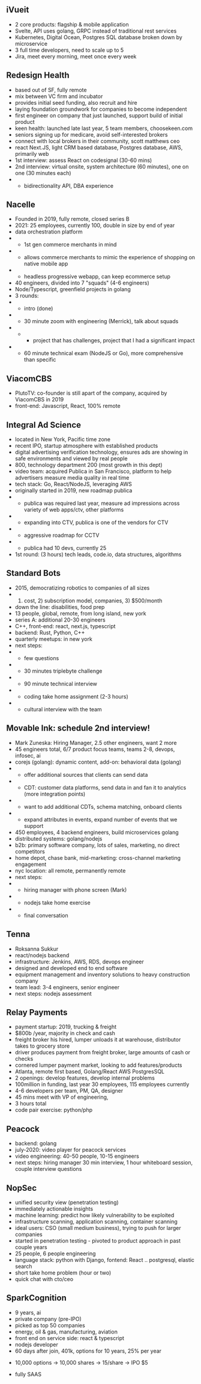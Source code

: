 ## iVueit
- 2 core products: flagship & mobile application
- Svelte, API uses golang, GRPC instead of traditional rest services
- Kubernetes, Digital Ocean, Postgres SQL database broken down by microservice
- 3 full time developers, need to scale up to 5
- Jira, meet every morning, meet once every week

## Redesign Health
- based out of SF, fully remote
- mix between VC firm and incubator
- provides initial seed funding, also recruit and hire
- laying foundation groundwork for companies to become independent
- first engineer on company that just launched, support build of initial product
- keen health: launched late last year, 5 team members, choosekeen.com
- seniors signing up for medicare, avoid self-interested brokers
- connect with local brokers in their community, scott matthews ceo
- react Next.JS, light CRM based database, Postgres database, AWS, primarily web
- 1st interview: assess React on codesignal (30-60 mins)
- 2nd interview: virtual onsite, system architecture (60 minutes), one on one (30 minutes each)
- - bidirectionality API, DBA experience

## Nacelle
- Founded in 2019, fully remote, closed series B
- 2021: 25 employees, currently 100, double in size by end of year
- data orchestration platform
- - 1st gen commerce merchants in mind
- - allows commerce merchants to mimic the experience of shopping on native mobile app
- - headless progressive webapp, can keep ecommerce setup
- 40 engineers, divided into 7 "squads" (4-6 engineers)
- Node/Typescript, greenfield projects in golang
- 3 rounds:
- - intro (done)
- - 30 minute zoom with engineering (Merrick), talk about squads
- -  - project that has challenges, project that I had a significant impact
- - 60 minute technical exam (NodeJS or Go), more comprehensive than specific

## ViacomCBS
- PlutoTV: co-founder is still apart of the company, acquired by ViacomCBS in 2019
- front-end: Javascript, React, 100% remote

## Integral Ad Science
- located in New York, Pacific time zone
- recent IPO, startup atmosphere with established products
- digital advertising verification technology, ensures ads are showing in safe environments and viewed by real people
- 800, technology department 200 (most growth in this dept)
- video team: acquired Publica in San Francisco, platform to help advertisers measure media quality in real time
- tech stack: Go, React/NodeJS, leveraging AWS
- originally started in 2019, new roadmap publica
- - publica was required last year, measure ad impressions across variety of web apps/ctv, other platforms
- - expanding into CTV, publica is one of the vendors for CTV
- - aggressive roadmap for CCTV
- - publica had 10 devs, currently 25
- 1st round: (3 hours) tech leads, code.io, data structures, algorithms

## Standard Bots
- 2015, democratizing robotics to companies of all sizes
- 1) cost, 2) subscription model, companies, 3) \$500/month
- down the line: disabilities, food prep
- 13 people, global, remote, from long island, new york
- series A: additional 20-30 engineers
- C++, front-end: react, next.js, typescript
- backend: Rust, Python, C++
- quarterly meetups: in new york
- next steps:
- - few questions
- - 30 minutes triplebyte challenge
- - 90 minute technical interview
- - coding take home assignment (2-3 hours)
- - cultural interview with the team

## Movable Ink: schedule 2nd interview!
- Mark Zuneska: Hiring Manager, 2.5 other engineers, want 2 more
- 45 engineers total, 6/7 product focus teams, teams 2-8, devops, infosec, ai
- corejs (golang): dynamic content, add-on: behavioral data (golang)
- - offer additional sources that clients can send data
- - CDT: customer data platforms, send data in and fan it to analytics (more integration points)
- - want to add additional CDTs, schema matching, onboard clients
- - expand attributes in events, expand number of events that we support
- 450 employees, 4 backend engineers, build microservices golang
- distributed systems: golang/nodejs
- b2b: primary software company, lots of sales, marketing, no direct competitors
- home depot, chase bank, mid-marketing: cross-channel marketing engagement
- nyc location: all remote, permanently remote
- next steps:
- - hiring manager with phone screen (Mark)
- - nodejs take home exercise
- - final conversation

## Tenna
- Roksanna Sukkur
- react/nodejs backend
- infrastructure: Jenkins, AWS, RDS, devops engineer
- designed and developed end to end software
- equipment management and inventory solutions to heavy construction company
- team lead: 3-4 engineers, senior engineer
- next steps: nodejs assessment

## Relay Payments
- payment startup: 2019, trucking & freight
- \$800b /year, majority in check and cash
- freight broker his hired, lumper unloads it at warehouse, distributor takes to grocery store
- driver produces payment from freight broker, large amounts of cash or checks
- cornered lumper payment market, looking to add features/products
- Atlanta, remote first based, Golang/React AWS PostgresSQL
- 2 openings: develop features, develop internal problems
- 100million in funding, last year 30 employees, 115 employees currently
- 4-6 developers per team, PM, QA, designer
- 45 mins meet with VP of engineering,
- 3 hours total
- code pair exercise: python/php

## Peacock
- backend: golang
- july-2020: video player for peacock services
- video engineering: 40-50 people, 10-15 engineers
- next steps: hiring manager 30 min interview, 1 hour whiteboard session, couple interview questions

## NopSec
- unified security view (penetration testing)
- immediately actionable insights
- machine learning: predict how likely vulnerability to be exploited
- infrastructure scanning, application scanning, container scanning
- ideal users: CSO (small medium business), trying to push for larger companies
- started in penetration testing - pivoted to product approach in past couple years
- 25 people, 6 people engineering
- language stack: python with Django, fontend: React .. postgresql, elastic search
- short take home problem (hour or two)
- quick chat with cto/ceo

## SparkCognition
- 9 years, ai
- private company (pre-IPO)
- picked as top 50 companies
- energy, oil & gas, manufacturing, aviation
- front end on service side: react & typescript
- nodejs developer
- 60 days after join, 401k, options for 10 years, 25% per year
* 10,000 options -> 10,000 shares -> 15/share -> IPO $5
- fully SAAS
